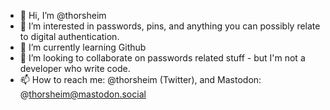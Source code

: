 - 👋 Hi, I’m @thorsheim
- 👀 I’m interested in passwords, pins, and anything you can possibly relate to digital authentication.
- 🌱 I’m currently learning Github
- 💞️ I’m looking to collaborate on passwords related stuff - but I'm not a developer who write code.
- 📫 How to reach me: @thorsheim (Twitter), and Mastodon: @thorsheim@mastodon.social
